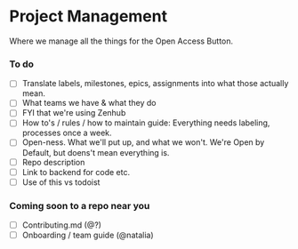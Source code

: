 # Project Management
Where we manage all the things for the Open Access Button. 

### To do 

- [ ] Translate labels, milestones, epics, assignments into what those actually mean.
- [ ] What teams we have & what they do
- [ ] FYI that we're using Zenhub
- [ ] How to's / rules / how to maintain guide: Everything needs labeling, processes once a week. 
- [ ] Open-ness. What we'll put up, and what we won't. We're Open by Default, but doens't mean everything is. 
- [ ] Repo description
- [ ] Link to backend for code etc. 
- [ ] Use of this vs todoist

### Coming soon to a repo near you

- [ ] Contributing.md (@?)
- [ ] Onboarding / team guide (@natalia)
